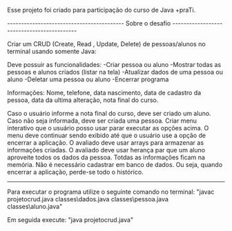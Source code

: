 Esse projeto foi criado para participação do curso de Java +praTi. 

------------------------------------------ Sobre o desafio -------------------------------------------

Criar um CRUD (Create, Read , Update, Delete) de pessoas/alunos no terminal usando somente Java:

Deve possuir as funcionalidades:
-Criar pessoa ou aluno
-Mostrar todas as pessoas e alunos criados (listar na tela)
-Atualizar dados de uma pessoa ou aluno
-Deletar uma pessoa ou aluno
-Encerrar programa

Informações: Nome, telefone, data nascimento, data de cadastro da pessoa, data da ultima alteração, nota final do curso.

Caso o usuário informe a nota final do curso, deve ser criado um aluno. Caso não seja informada, deve ser criada uma pessoa.
Criar menu interativo que o usuário posso usar parar executar as opções acima.
O menu deve continuar sendo exibido até que o usuário use a opção de encerrar a aplicação.
O avaliado deve usar arrays para armazenar as informações criadas.
O avaliado deve usar herança par que um aluno aproveite todos os dados da pessoa.
Totdas as informações ficam na memória. Não é necessário cadastrar em banco de dados. Ou seja, quando encerrar a aplicação, perde-se todo o histórico.

--------------------------------------------------------------------------------------------------------

Para executar o programa utilize o seguinte comando no terminal:
"javac projetocrud.java classes\dados.java classes\pessoa.java classes\aluno.java"

Em seguida execute:
"java projetocrud.java"